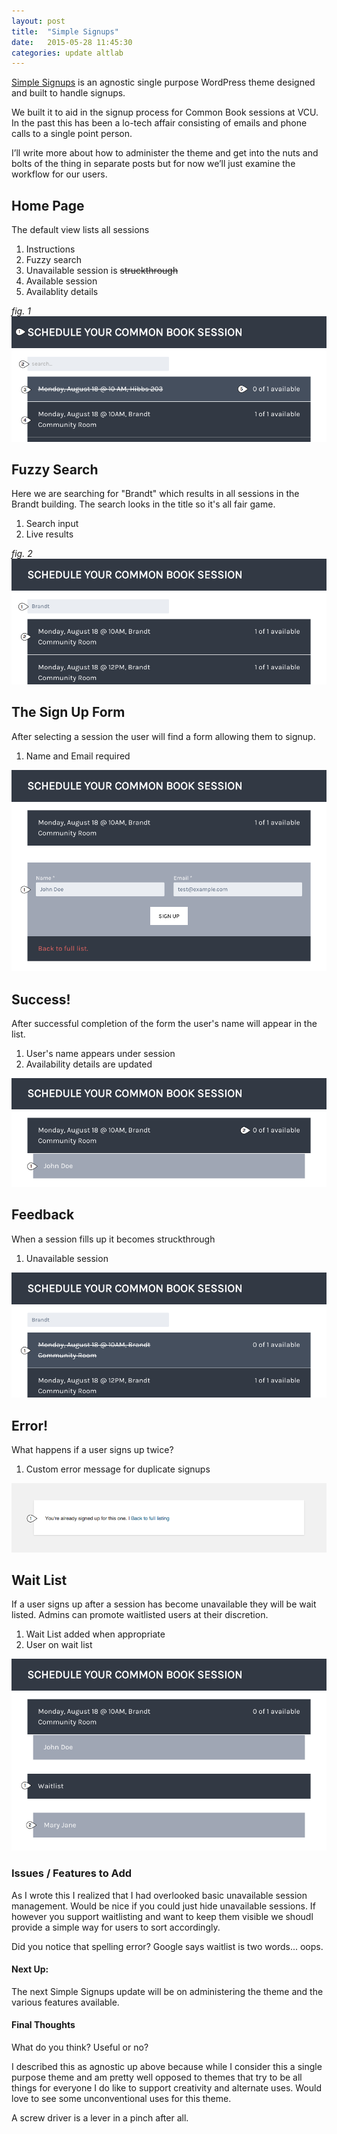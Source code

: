 ```yaml
---
layout: post
title:  "Simple Signups"
date:   2015-05-28 11:45:30
categories: update altlab
---
```


[Simple Signups](https://github.com/vcualtlab/simple-signups) is an agnostic single purpose WordPress theme designed and built to handle signups.

We built it to aid in the signup process for Common Book sessions at VCU. In the past this has been a lo-tech affair consisting of emails and phone calls to a single point person.

I’ll write more about how to administer the theme and get into the nuts and bolts of the thing in separate posts but for now we’ll just examine the workflow for our users.





## Home Page

The default view lists all sessions

1. Instructions
2. Fuzzy search
3. Unavailable session is <del>struckthrough</del>
4. Available session
5. Availablity details

*fig. 1*
![](/assets/simple-signups/fig1.png)





## Fuzzy Search

Here we are searching for "Brandt" which results in all sessions in the Brandt building. The search looks in the title so it's all fair game.

1. Search input
2. Live results

*fig. 2*
![](/assets/simple-signups/fig2.png)





## The Sign Up Form

After selecting a session the user will find a form allowing them to signup.

1. Name and Email required

![](/assets/simple-signups/fig3.png)





## Success!

After successful completion of the form the user's name will appear in the list.

1. User's name appears under session
2. Availability details are updated

![](/assets/simple-signups/fig4.png)


## Feedback

When a session fills up it becomes struckthrough

1. Unavailable session

![](/assets/simple-signups/fig5.png)


## Error!

What happens if a user signs up twice?

1. Custom error message for duplicate signups

![](/assets/simple-signups/fig6.png)

## Wait List

If a user signs up after a session has become unavailable they will be wait listed. Admins can promote waitlisted users at their discretion.

1. Wait List added when appropriate
2. User on wait list

![](/assets/simple-signups/fig7.png)


### Issues / Features to Add

As I wrote this I realized that I had overlooked basic unavailable session management. Would be nice if you could just hide unavailable sessions. If however you support waitlisting and want to keep them visible we shoudl provide a simple way for users to sort accordingly.

Did you notice that spelling error? Google says waitlist is two words... oops.

<div class="meta" markdown="1">

#### Next Up:

The next Simple Signups update will be on administering the theme and the various features available.


#### Final Thoughts

What do you think? Useful or no?

I described this as agnostic up above because while I consider this a single purpose theme and am pretty well opposed to themes that try to be all things for everyone I do like to support creativity and alternate uses. Would love to see some unconventional uses for this theme.

A screw driver is a lever in a pinch after all.

</div>



